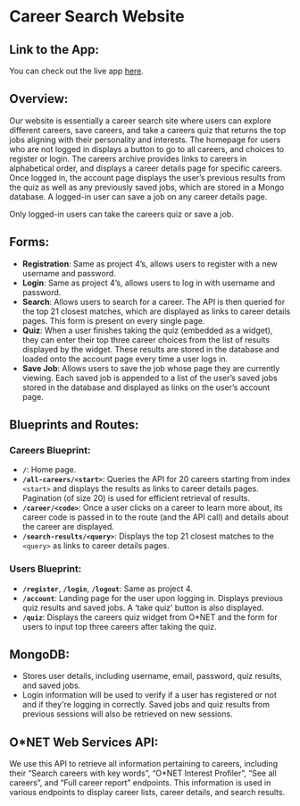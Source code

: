 # Career Search Website

## Link to the App:
You can check out the live app [here](https://finalproject-388j.vercel.app/).

## Overview:
Our website is essentially a career search site where users can explore different careers, save careers, and take a careers quiz that returns the top jobs aligning with their personality and interests. The homepage for users who are not logged in displays a button to go to all careers, and choices to register or login. The careers archive provides links to careers in alphabetical order, and displays a career details page for specific careers. Once logged in, the account page displays the user’s previous results from the quiz as well as any previously saved jobs, which are stored in a Mongo database. A logged-in user can save a job on any career details page. 

Only logged-in users can take the careers quiz or save a job.

## Forms:
- **Registration**: Same as project 4’s, allows users to register with a new username and password.
- **Login**: Same as project 4’s, allows users to log in with username and password.
- **Search**: Allows users to search for a career. The API is then queried for the top 21 closest matches, which are displayed as links to career details pages. This form is present on every single page.
- **Quiz**: When a user finishes taking the quiz (embedded as a widget), they can enter their top three career choices from the list of results displayed by the widget. These results are stored in the database and loaded onto the account page every time a user logs in.
- **Save Job**: Allows users to save the job whose page they are currently viewing. Each saved job is appended to a list of the user’s saved jobs stored in the database and displayed as links on the user’s account page.

## Blueprints and Routes:
### Careers Blueprint:
- **`/`**: Home page.
- **`/all-careers/<start>`**: Queries the API for 20 careers starting from index `<start>` and displays the results as links to career details pages. Pagination (of size 20) is used for efficient retrieval of results.
- **`/career/<code>`**: Once a user clicks on a career to learn more about, its career code is passed in to the route (and the API call) and details about the career are displayed.
- **`/search-results/<query>`**: Displays the top 21 closest matches to the `<query>` as links to career details pages.

### Users Blueprint:
- **`/register`**, **`/login`**, **`/logout`**: Same as project 4.
- **`/account`**: Landing page for the user upon logging in. Displays previous quiz results and saved jobs. A ‘take quiz’ button is also displayed.
- **`/quiz`**: Displays the careers quiz widget from O*NET and the form for users to input top three careers after taking the quiz.

## MongoDB:
- Stores user details, including username, email, password, quiz results, and saved jobs.
- Login information will be used to verify if a user has registered or not and if they're logging in correctly. Saved jobs and quiz results from previous sessions will also be retrieved on new sessions.

## O*NET Web Services API:
We use this API to retrieve all information pertaining to careers, including their “Search careers with key words”, “O*NET Interest Profiler”, “See all careers”, and “Full career report” endpoints. This information is used in various endpoints to display career lists, career details, and search results.
